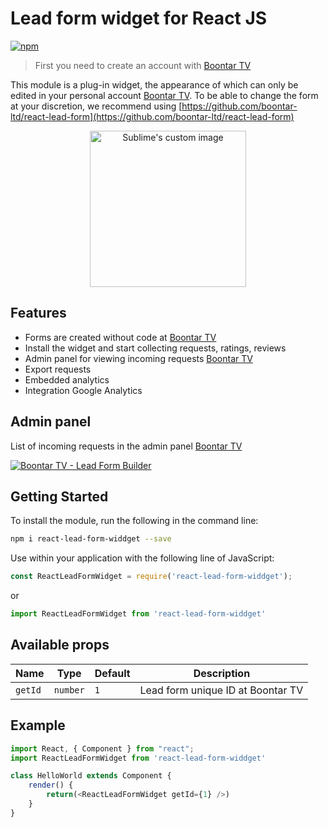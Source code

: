 # Lead form widget for React JS
[![npm](https://img.shields.io/npm/v/github-buttons)](https://www.npmjs.com/package/react-lead-form-widget)
> First you need to create an account with [Boontar TV](https://boontar.tv)

This module is a plug-in widget, the appearance of which can only be edited in your personal account [Boontar TV](https://boontar.tv). To be able to change the form at your discretion, we recommend using [https://github.com/boontar-ltd/react-lead-form](https://github.com/boontar-ltd/react-lead-form)

<p align="center">
  <img width="250" height="auto" src="https://boontarcloud.azureedge.net/others/react-widget-3.png" alt="Sublime's custom image"/>
</p>

## Features
 - Forms are created without code at [Boontar TV](https://boontar.tv)
 - Install the widget and start collecting requests, ratings, reviews
 - Admin panel for viewing incoming requests [Boontar TV](https://boontar.tv)
 - Export requests
 - Embedded analytics
 - Integration Google Analytics

## Admin panel
List of incoming requests in the admin panel [Boontar TV](https://boontar.tv)

[![Boontar TV - Lead Form Builder](https://boontarcloud.azureedge.net/others/react-lead-form-widget.png)](https://boontarcloud.azureedge.net/others/react-lead-form-widget.png)
 
## Getting Started
To install the module, run the following in the command line:
```bash
npm i react-lead-form-widdget --save
```
Use within your application with the following line of JavaScript:
```js
const ReactLeadFormWidget = require('react-lead-form-widdget');
```
or
```js
import ReactLeadFormWidget from 'react-lead-form-widdget'
```
## Available props
| Name | Type | Default | Description |
| ------ | ------ | ------ | ------ |
| `getId` | `number` | `1` | Lead form unique ID at Boontar TV |
## Example
```js
import React, { Component } from "react";
import ReactLeadFormWidget from 'react-lead-form-widdget'

class HelloWorld extends Component {
    render() {
        return(<ReactLeadFormWidget getId={1} />)
    }
}
```
